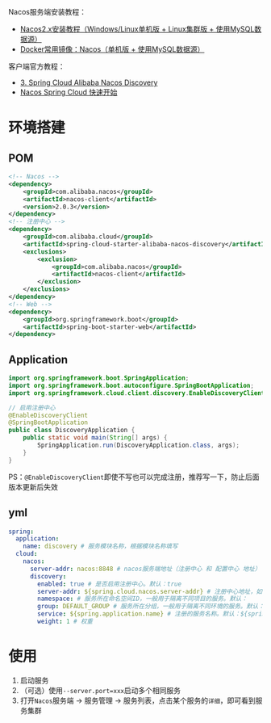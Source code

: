 Nacos服务端安装教程：

- [Nacos2.x安装教程（Windows/Linux单机版 + Linux集群版 + 使用MySQL数据源）](https://maxqiu.com/article/detail/103)
- [Docker常用镜像：Nacos（单机版 + 使用MySQL数据源）](https://maxqiu.com/article/detail/105)

客户端官方教程：

- [3. Spring Cloud Alibaba Nacos Discovery](https://spring-cloud-alibaba-group.github.io/github-pages/hoxton/zh-cn/index.html#_spring_cloud_alibaba_nacos_discovery)
- [Nacos Spring Cloud 快速开始](https://nacos.io/zh-cn/docs/quick-start-spring-cloud.html)

# 环境搭建

## POM

```xml
<!-- Nacos -->
<dependency>
    <groupId>com.alibaba.nacos</groupId>
    <artifactId>nacos-client</artifactId>
    <version>2.0.3</version>
</dependency>
<!-- 注册中心 -->
<dependency>
    <groupId>com.alibaba.cloud</groupId>
    <artifactId>spring-cloud-starter-alibaba-nacos-discovery</artifactId>
    <exclusions>
        <exclusion>
            <groupId>com.alibaba.nacos</groupId>
            <artifactId>nacos-client</artifactId>
        </exclusion>
    </exclusions>
</dependency>
<!-- Web -->
<dependency>
    <groupId>org.springframework.boot</groupId>
    <artifactId>spring-boot-starter-web</artifactId>
</dependency>
```

## Application

```java
import org.springframework.boot.SpringApplication;
import org.springframework.boot.autoconfigure.SpringBootApplication;
import org.springframework.cloud.client.discovery.EnableDiscoveryClient;

// 启用注册中心
@EnableDiscoveryClient
@SpringBootApplication
public class DiscoveryApplication {
    public static void main(String[] args) {
        SpringApplication.run(DiscoveryApplication.class, args);
    }
}
```

PS：`@EnableDiscoveryClient`即使不写也可以完成注册，推荐写一下，防止后面版本更新后失效

## yml

```yml
spring:
  application:
    name: discovery # 服务模块名称，根据模块名称填写
  cloud:
    nacos:
      server-addr: nacos:8848 # nacos服务端地址（注册中心 和 配置中心 地址）
      discovery:
        enabled: true # 是否启用注册中心。默认：true
        server-addr: ${spring.cloud.nacos.server-addr} # 注册中心地址，如果和配置中心地址不一样，可单独配置
        namespace: # 服务所在命名空间ID，一般用于隔离不同项目的服务。默认：
        group: DEFAULT_GROUP # 服务所在分组，一般用于隔离不同环境的服务。默认：DEFAULT_GROUP
        service: ${spring.application.name} # 注册的服务名称。默认：${spring.application.name}
        weight: 1 # 权重
```

# 使用

1. 启动服务
2. （可选）使用`--server.port=xxx`启动多个相同服务
3. 打开`Nacos`服务端 → 服务管理 → 服务列表，点击某个服务的`详细`，即可看到服务集群

